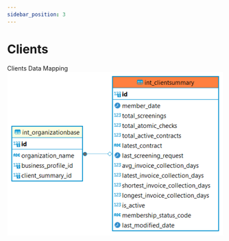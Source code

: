 ```yaml
---
sidebar_position: 3
---
```


# Clients

Clients Data Mapping
![alt text](<../../../../../../../../../static/img/prismaenterprise - int_clientsummary.png>)
